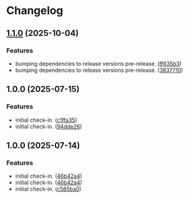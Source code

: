 # Changelog

## [1.1.0](https://github.com/nickersan/tn-parent/compare/v1.0.0...v1.1.0) (2025-10-04)


### Features

* bumping dependencies to release versions pre-release. ([ff635b3](https://github.com/nickersan/tn-parent/commit/ff635b3d2a96d5d4f63ded258881c4e30bf4107a))
* bumping dependencies to release versions pre-release. ([3837710](https://github.com/nickersan/tn-parent/commit/38377102151d706281b760f4de9f8cddb1a5716b))

## 1.0.0 (2025-07-15)


### Features

* initial check-in. ([c1ffa35](https://github.com/nickersan/tn-parent/commit/c1ffa35e8fedb9323ce40f0f26e1f3aee10aad84))
* initial check-in. ([94dde26](https://github.com/nickersan/tn-parent/commit/94dde26c5dab24f97a00a30cac2311f86f6b96fb))

## 1.0.0 (2025-07-14)


### Features

* initial check-in. ([46b42a4](https://github.com/nickersan/tn-parent/commit/46b42a415ea59d30b6ef79c4bbd7d18a65279eea))
* initial check-in. ([46b42a4](https://github.com/nickersan/tn-parent/commit/46b42a415ea59d30b6ef79c4bbd7d18a65279eea))
* initial check-in. ([c585ba0](https://github.com/nickersan/tn-parent/commit/c585ba0e0894ab0c9cdda8c4c4217f417a19eb7a))

